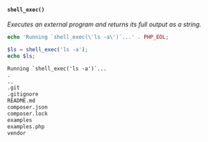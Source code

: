 #### `shell_exec()`

*Executes an external program and returns its full output as a string.*

```php
echo 'Running `shell_exec(\'ls -a\')`...' . PHP_EOL;

$ls = shell_exec('ls -a');
echo $ls;
```
<!-- .element: class="fragment" -->

```html
Running `shell_exec('ls -a')`...
.
..
.git
.gitignore
README.md
composer.json
composer.lock
examples
examples.php
vendor
```
<!-- .element: class="fragment" -->